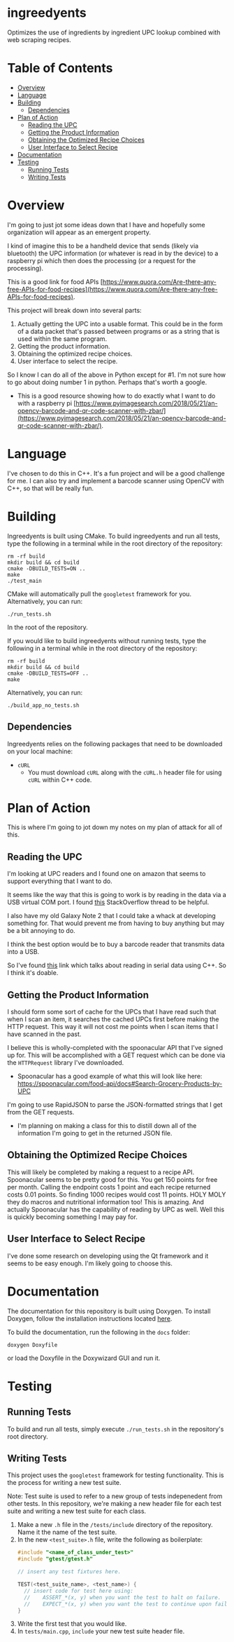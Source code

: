 # **ingreedyents**
 Optimizes the use of ingredients by ingredient UPC lookup combined with web scraping recipes.

# Table of Contents

+ [Overview](#overview)
+ [Language](#language)
+ [Building](#building)
  + [Dependencies](#dependencies)
+ [Plan of Action](#plan-of-action)
  + [Reading the UPC](#reading-the-upc)
  + [Getting the Product Information](#getting-the-product-information)
  + [Obtaining the Optimized Recipe Choices](#obtaining-the-optimized-recipe-choices)
  + [User Interface to Select Recipe](#user-interface-to-select-recipe)
+ [Documentation](#documentation)
+ [Testing](#testing)
  + [Running Tests](#running-tests)
  + [Writing Tests](#writing-tests)

# Overview

I'm going to just jot some ideas down that I have and hopefully some organization will appear as an emergent property.

I kind of imagine this to be a handheld device that sends (likely via bluetooth) the UPC information (or whatever is read in by the device) to a raspberry pi which then does the processing (or a request for the processing).

This is a good link for food APIs [https://www.quora.com/Are-there-any-free-APIs-for-food-recipes](https://www.quora.com/Are-there-any-free-APIs-for-food-recipes).

This project will break down into several parts:

1. Actually getting the UPC into a usable format. This could be in the form of a data packet that's passed between programs or as a string that is used within the same program.
2. Getting the product information.
3. Obtaining the optimized recipe choices.
4. User interface to select the recipe.

So I know I can do all of the above in Python except for #1. I'm not sure how to go about doing number 1 in python. Perhaps that's worth a google.
+ This is a good resource showing how to do exactly what I want to do with a raspberry pi [https://www.pyimagesearch.com/2018/05/21/an-opencv-barcode-and-qr-code-scanner-with-zbar/](https://www.pyimagesearch.com/2018/05/21/an-opencv-barcode-and-qr-code-scanner-with-zbar/).

# Language

I've chosen to do this in C++. It's a fun project and will be a good challenge for me. I can also try and implement a barcode scanner using OpenCV with C++, so that will be really fun.

# Building

Ingreedyents is built using CMake. To build ingreedyents and run all tests, type the following in a terminal while in the root directory of the repository:

```
rm -rf build
mkdir build && cd build
cmake -DBUILD_TESTS=ON ..
make
./test_main
```

CMake will automatically pull the `googletest` framework for you. Alternatively, you can run:

```
./run_tests.sh
```

In the root of the repository.

If you would like to build ingreedyents without running tests, type the following in a terminal while in the root directory of the repository:

```
rm -rf build
mkdir build && cd build
cmake -DBUILD_TESTS=OFF ..
make
```

Alternatively, you can run:

```
./build_app_no_tests.sh
```

## Dependencies

Ingreedyents relies on the following packages that need to be downloaded on your local machine:

  + `cURL`
      + You must download `cURL` along with the `cURL.h` header file for using `cURL` within C++ code.

# Plan of Action
This is where I'm going to jot down my notes on my plan of attack for all of this.

## Reading the UPC

I'm looking at UPC readers and I found one on amazon that seems to support everything that I want to do. 

It seems like the way that this is going to work is by reading in the data via a USB virtual COM port. I found [this](https://stackoverflow.com/questions/2291772/virtual-serial-device-in-python) StackOverflow thread to be helpful.

I also have my old Galaxy Note 2 that I could take a whack at developing something for. That would prevent me from having to buy anything but may be a bit annoying to do.

I think the best option would be to buy a barcode reader that transmits data into a USB.

So I've found [this](https://stackoverflow.com/questions/34842163/how-to-read-from-serial-device-in-c) link which talks about reading in serial data using C++. So I think it's doable.

## Getting the Product Information

I should form some sort of cache for the UPCs that I have read such that when I scan an item, it searches the cached UPCs first before making the HTTP request. This way it will not cost me points when I scan items that I have scanned in the past.

I believe this is wholly-completed with the spoonacular API that I've signed up for. This will be accomplished with a GET request which can be done via the `HTTPRequest` library I've downloaded.
  + Spoonacular has a good example of what this will look like here: https://spoonacular.com/food-api/docs#Search-Grocery-Products-by-UPC

I'm going to use RapidJSON to parse the JSON-formatted strings that I get from the GET requests.
  + I'm planning on making a class for this to distill down all of the information I'm going to get in the returned JSON file. 

## Obtaining the Optimized Recipe Choices

This will likely be completed by making a request to a recipe API. Spoonacular seems to be pretty good for this. You get 150 points for free per month. Calling the endpoint costs 1 point and each recipe returned costs 0.01 points. So finding 1000 recipes would cost 11 points. HOLY MOLY they do macros and nutritional information too! This is amazing. And actually Spoonacular has the capability of reading by UPC as well. Well this is quickly becoming something I may pay for.

## User Interface to Select Recipe

I've done some research on developing using the Qt framework and it seems to be easy enough. I'm likely going to choose this.

# Documentation

The documentation for this repository is built using Doxygen. To install Doxygen, follow the installation instructions located [here](http://www.doxygen.nl/manual/install.html).

To build the documentation, run the following in the `docs` folder:

```
doxygen Doxyfile
```

or load the Doxyfile in the Doxywizard GUI and run it.

# Testing

## Running Tests

To build and run all tests, simply execute `./run_tests.sh` in the repository's root directory.

## Writing Tests

This project uses the `googletest` framework for testing functionality. This is the process for writing a new test suite.

Note: Test suite is used to refer to a new group of tests indepenedent from other tests. In this repository, we're making a new header file for each test suite and writing a new test suite for each class.

1. Make a new `.h` file in the `/tests/include` directory of the repository. Name it the name of the test suite.
2. In the new `<test_suite>.h` file, write the following as boilerplate:
    ```c++
    #include "<name_of_class_under_test>"
    #include "gtest/gtest.h"

    // insert any test fixtures here.

    TEST(<test_suite_name>, <test_name>) {
      // insert code for test here using:
      //    ASSERT_*(x, y) when you want the test to halt on failure.
      //    EXPECT_*(x, y) when you want the test to continue upon failure.
    }
    ```
3. Write the first test that you would like.
4. In `tests/main.cpp`, `include` your new test suite header file.


